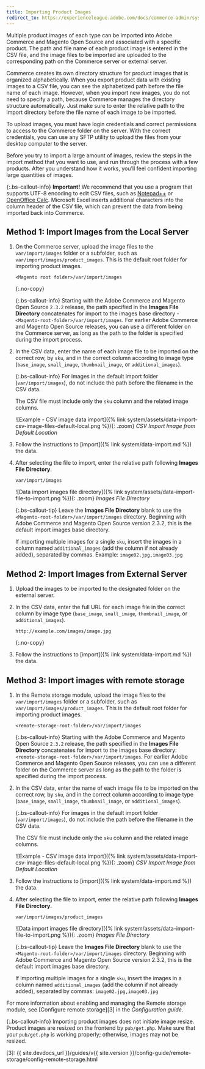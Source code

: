 ```yaml
---
title: Importing Product Images
redirect_to: https://experienceleague.adobe.com/docs/commerce-admin/systems/data-transfer/import/data-import-product-images.html
---
```


Multiple product images of each type can be imported into Adobe Commerce and Magento Open Source and associated with a specific product. The path and file name of each product image is entered in the CSV file, and the image files to be imported are uploaded to the corresponding path on the Commerce server or external server.

Commerce creates its own directory structure for product images that is organized alphabetically. When you export product data with existing images to a CSV file, you can see the alphabetized path before the file name of each image. However, when you import new images, you do not need to specify a path, because Commerce manages the directory structure automatically. Just make sure to enter the relative path to the import directory before the file name of each image to be imported.

To upload images, you must have login credentials and correct permissions to access to the Commerce folder on the server. With the correct credentials, you can use any SFTP utility to upload the files from your desktop computer to the server.

Before you try to import a large amount of images, review the steps in the import method that you want to use, and run through the process with a few products. After you understand how it works, you’ll feel confident importing large quantities of images.

{:.bs-callout-info}
**Important!** We recommend that you use a program that supports UTF-8 encoding to edit CSV files, such as [Notepad++][1] or [OpenOffice Calc][2]. Microsoft Excel inserts additional characters into the column header of the CSV file, which can prevent the data from being imported back into Commerce.

## Method 1: Import Images from the Local Server

1. On the Commerce server, upload the image files to the `var/import/images` folder or a subfolder, such as `var/import/images/product_images`. This is the default root folder for importing product images.

    ```terminal
    <Magento root folder>/var/import/images
    ```
    {:.no-copy}

    {:.bs-callout-info}
    Starting with the Adobe Commerce and Magento Open Source `2.3.2` release, the path specified in the **Images File Directory** concatenates for import to the images base directory - `<Magento-root-folder>/var/import/images`. For earlier Adobe Commerce and Magento Open Source releases, you can use a different folder on the Commerce server, as long as the path to the folder is specified during the import process.

1. In the CSV data, enter the name of each image file to be imported on the correct row, by `sku`, and in the correct column according to image type (`base_image`, `small_image`, `thumbnail_image`, or `additional_images`).

    {:.bs-callout-info}
    For images in the default import folder (`var/import/images`), do not include the path before the filename in the CSV data.

    The CSV file must include only the `sku` column and the related image columns.

    ![Example - CSV image data import]({% link system/assets/data-import-csv-image-files-default-local.png %}){: .zoom}
    _CSV Import Image from Default Location_

1. Follow the instructions to [import]({% link system/data-import.md %}) the data.

1. After selecting the file to import, enter the relative path following **Images File Directory**.

    ```terminal
    var/import/images
    ```

    ![Data import images file directory]({% link system/assets/data-import-file-to-import.png %}){: .zoom}
    _Images File Directory_

    {:.bs-callout-tip}
    Leave the **Images File Directory** blank to use the `<Magento-root-folder>/var/import/images` directory. Beginning with Adobe Commerce and Magento Open Source version 2.3.2, this is the default import images base directory.

    If importing multiple images for a single `sku`, insert the images in a column named `additional_images` (add the column if not already added), separated by commas. Example: `image02.jpg,image03.jpg`

## Method 2: Import Images from External Server

1. Upload the images to be imported to the designated folder on the external server.

1. In the CSV data, enter the full URL for each image file in the correct column by image type (`base_image`, `small_image`, `thumbnail_image`, or `additional_images`).

    ```terminal
    http://example.com/images/image.jpg
    ```
    {:.no-copy}

1. Follow the instructions to [import]({% link system/data-import.md %}) the data.

## Method 3: Import images with remote storage

1. In the Remote storage module, upload the image files to the `var/import/images` folder or a subfolder, such as `var/import/images/product_images`. This is the default root folder for importing product images.

    ```terminal
    <remote-storage-root-folder>/var/import/images
    ```

    {:.bs-callout-info}
    Starting with the Adobe Commerce and Magento Open Source `2.3.2` release, the path specified in the **Images File Directory** concatenates for import to the images base directory: `<remote-storage-root-folder>/var/import/images`. For earlier Adobe Commerce and Magento Open Source releases, you can use a different folder on the Commerce server as long as the path to the folder is specified during the import process.

1. In the CSV data, enter the name of each image file to be imported on the correct row, by `sku`, and in the correct column according to image type (`base_image`, `small_image`, `thumbnail_image`, or `additional_images`).

    {:.bs-callout-info}
    For images in the default import folder (`var/import/images`), do not include the path before the filename in the CSV data.

    The CSV file must include only the `sku` column and the related image columns.

    ![Example - CSV image data import]({% link system/assets/data-import-csv-image-files-default-local.png %}){: .zoom}
    _CSV Import Image from Default Location_

1. Follow the instructions to [import]({% link system/data-import.md %}) the data.

1. After selecting the file to import, enter the relative path following **Images File Directory**.

    ```terminal
    var/import/images/product_images
    ```

    ![Data import images file directory]({% link system/assets/data-import-file-to-import.png %}){: .zoom}
    _Images File Directory_

    {:.bs-callout-tip}
    Leave the **Images File Directory** blank to use the `<Magento-root-folder>/var/import/images` directory. Beginning with Adobe Commerce and Magento Open Source version 2.3.2, this is the default import images base directory.

    If importing multiple images for a single `sku`, insert the images in a column named `additional_images` (add the column if not already added), separated by commas: `image02.jpg,image03.jpg`

For more information about enabling and managing the Remote storage module, see [Configure remote storage][3] in the _Configuration guide_.

{:.bs-callout-info}
Importing product images does not initiate image resize. Product images are resized on the frontend by `pub/get.php`. Make sure that your `pub/get.php` is working properly; otherwise, images may not be resized.

[1]: https://notepad-plus-plus.org/
[2]: https://www.openoffice.org/
[3]: {{ site.devdocs_url }}/guides/v{{ site.version }}/config-guide/remote-storage/config-remote-storage.html
